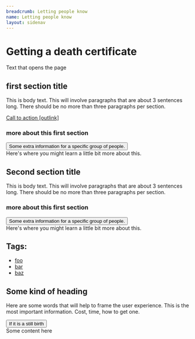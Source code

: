 ```yaml
---
breadcrumb: Letting people know
name: Letting people know
layout: sidenav
---
```


# Getting a death certificate 

Text that opens the page 

<h2> first section title </h2>
    
This is body text. This will involve paragraphs that are about 3 sentences long. There should be no more than three paragraphs per section.

<a class="au-cta-link" href="#">Call to action [outlink]</a>

<h3> more about this first section </h3>

<section class="au-accordion">
  <button class="au-accordion__title js-au-accordion" aria-controls="accordion-default" aria-expanded="true" onclick="return AU.accordion.Toggle( this )">
    Some extra information for a specific group of people.
  </button>

  <div class="au-accordion__body" id="accordion-default">
    <div class="au-accordion__body-wrapper">
      Here's where you might learn a little bit more about this. 
    </div>
  </div>
</section>

<h2> Second section title </h2>

This is body text. This will involve paragraphs that are about 3 sentences long. There should be no more than three paragraphs per section.

<h3> more about this first section </h3>

<section class="au-accordion">
  <button class="au-accordion__title js-au-accordion" aria-controls="accordion-default" aria-expanded="true" onclick="return AU.accordion.Toggle( this )">
    Some extra information for a specific group of people.
  </button>

  <div class="au-accordion__body" id="accordion-default">
    <div class="au-accordion__body-wrapper">
      Here's where you might learn a little bit more about this. 
    </div>
  </div>
</section>


<h2>Tags:</h2>
<ul class="au-tags">
  <li><a href="#">foo</a></li>
  <li><a href="#">bar</a></li>
  <li><a href="#">baz</a></li>
</ul>
<section class="au-callout au-callout--dark">
    <h2 class="au-callout__heading"> Some kind of heading </h2>
    <p>Here are some words that will help to frame the user experience. This is the most important information. 
Cost, time, how to get one. 
</p>
</section>


<section class="au-accordion">
  <button class="au-accordion__title js-au-accordion" aria-controls="accordion-default" aria-expanded="true" onclick="return AU.accordion.Toggle( this )">
    If it is a still birth
  </button>

  <div class="au-accordion__body" id="accordion-default">
    <div class="au-accordion__body-wrapper">
      Some content here 
    </div>
  </div>
</section>

